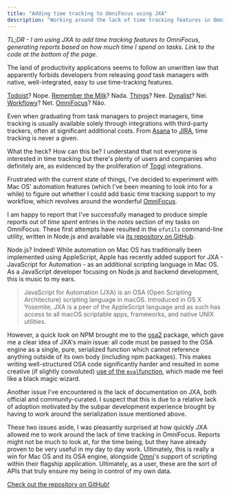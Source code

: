 ```yaml
---
title: "Adding time tracking to OmniFocus using JXA"
description: "Working around the lack of time tracking features in OmniFocus using Mac OS' OSA engine via JXA, JavaScript for Automation"
---
```


_TL;DR - I am using JXA to add time tracking features to OmniFocus, generating
reports based on how much time I spend on tasks. Link to the code at the bottom
of the page._

The land of productivity applications seems to follow an unwritten law that
apparently forbids developers from releasing _good_ task managers with native,
well-integrated, easy to use time-tracking features.

[Todoist][5]? Nope. [Remember the Milk][6]? Nada. [Things][4]? Nee.
[Dynalist][2]? Nei. [Workflowy][3]? Net. [OmniFocus][7]? Não.

Even when graduating from task managers to project managers, time tracking is
usually available solely through integrations with third-party trackers, often
at significant additional costs. From [Asana][11] to [JIRA][12], time tracking
is never a given.

What the heck? How can this be? I understand that not everyone is interested in
time tracking but there's plenty of users and companies who definitely are, as
evidenced by the proliferation of [Toggl][9] integrations.

Frustrated with the current state of things, I've decided to experiment with 
Mac OS' automation features (which I've been meaning to look into for a while)
to figure out whether I could add basic time tracking support to my workflow, 
which revolves around the wonderful [OmniFocus][7].

I am happy to report that I've successfully managed to produce simple reports 
out of _time spent_ entries in the _notes_ section of my tasks on OmniFocus.
These first attempts have resulted in the `ofutils` command-line utility,
written in Node.js and available via [its repository on GitHub][14].

Node.js? Indeed! While automation on Mac OS has traditionally been implemented
using AppleScript, Apple has recently added support for JXA - JavaScript for 
Automation - as an additional scripting language in Mac OS. As a JavaScript
developer focusing on Node.js and backend development, this is music to my ears.

> JavaScript for Automation (JXA) is an OSA (Open Scripting Architecture) 
> scripting language in macOS. Introduced in OS X Yosemite, JXA is a peer of 
> the AppleScript language and as such has access to all macOS scriptable apps, 
> frameworks, and native UNIX utilities.

However, a quick look on NPM brought me to the [osa2][13] package, which gave me 
a clear idea of JXA's main issue: all code must be passed to the OSA engine as a 
single, pure, serialized function which cannot reference anything outside of its 
own body (including npm packages). This makes writing well-structured OSA code 
significantly harder and resulted in some creative (if slightly convoluted)
[use of the `eval`function][15], which made me feel like a black magic wizard.

Another issue I've encountered is the lack of documentation on JXA, both  
official and community-curated. I suspect that this is due to a relative lack
of adoption motivated by the subpar development experience brought by having
to work around the serialization issue mentioned above.

These two issues aside, I was pleasantly surprised at how quickly JXA allowed me
to work around the lack of time tracking in OmniFocus. Reports might not be much
to look at, for the time being, but they have already proven to be very useful 
in my day to day work. Ultimately, this is really a win for Mac OS and its OSA 
engine, alongside [Omni][1]'s support of scripting within their flagship 
application. Ultimately, as a user, these are the sort of APIs that truly ensure 
my being in control of my own data.

[Check out the repository on GitHub!][14]

[1]: https://www.omnigroup.com
[2]: https://dynalist.io
[3]: https://workflowy.com
[4]: https://culturedcode.com/things/three/
[5]: https://todoist.com
[6]: https://www.rememberthemilk.com
[7]: https://www.omnigroup.com/omnifocus
[8]: https://discourse.omnigroup.com/t/time-track-any-easy-way-within-native-of2/33965/2
[9]: https://toggl.com
[10]: http://trackingtime.co 
[11]: https://asana.com
[12]: https://www.atlassian.com/software/jira
[13]: https://www.npmjs.com/package/osa2
[14]: https://github.com/jacoscaz/node-ofutils
[15]: https://github.com/jacoscaz/node-ofutils/blob/8a677a6908318d4c714f39b59aefaa6a9f961c0f/lib/osa/contextify.js#L45-L69
